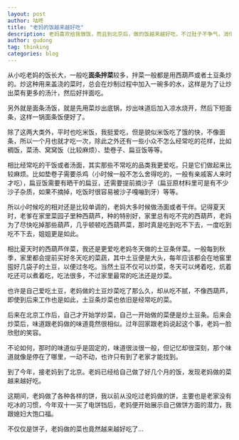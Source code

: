 ```yaml
---
layout: post
author: 咕咚
title: "老妈的饭越来越好吃"
description: 老妈喜欢给我做饭，而且到北京后，做的饭越来越好吃，不过肚子不争气，消化不是很好，偶尔就会肚子不舒服。
author: gudong
tag: thinking
categories: blog 
---
```


从小吃老妈的饭长大，一般吃**面条拌菜**较多，拌菜一般都是用西葫芦或者土豆条炒的。炒这种用来盖浇的菜时，总会在炒制过程中加入一碗多的水，这样是为了让炒出菜有更多的汤汁，然后好拌面吃。

另外就是面条汤饭，就是先用菜炒出底锅，炒出味道后加入凉水烧开，然后下短面条，这样一锅面条饭便好了。

除了这两大类外，平时也吃米饭，我挺爱吃，但是貌似米饭吃了饿的快，不像面条，所以一个月也就才吃一次，除此之外还有一些小众不怎么经常吃的花样，比如稠饭，菜汤、窝窝饭（比较麻烦）、垫卷子、扁豆饭等等。

相比经常吃的干饭或者汤面，其实那些不常吃的品类我更爱吃，只是它们做起来比较麻烦。比如垫卷子需要杀鸡（小时候一般不怎么舍得吃的，一般有亲戚客人来时才吃），扁豆饭需要有晒干的扁豆，还需要提前摘沙子（扁豆原材料里可是有不少沙子杂质，如果不摘掉，吃饭时很容易被沙子嘎嘣到牙）等等。

所以小时候吃的相对还是比较单调的，老妈大多时候做汤面或者干伴。记得夏天时，老爹在家里菜园子里种西葫芦，种的特别好，家里总有吃不完的西葫芦，老妈为了尽快吃掉那些葫芦，几乎顿顿吃西葫芦菜，那时真是吃到吃不下去，一度吃到吃不下去，姐姐更是如此。

相比夏天时的西葫芦伴菜，我还是更爱吃老妈冬天做的土豆条伴菜。一般每到秋季，家里都会提前买好冬天吃的菜蔬，其中土豆便是大头，每年应该都会在地窖里囤好几袋子的土豆，以便过冬吃。当然土豆不仅可以炒菜，冬天可以烤着吃，炕着吃还可以煮着吃，吃法很多，不过家里最常的吃法还是炒菜。

也许是自己爱吃土豆，老妈做的土豆炒菜吃了那么久，却从吃不腻，不像西葫芦，即使到后来工作也是如此，土豆条炒菜也依旧是经常吃的菜。

后来在北京工作后，自己才开始学炒菜，自己一开始做的菜便是炒土豆条。后来会炒菜后，味道跟老妈做的味道竟然很相似。过年回家跟老妈说起这个事，老妈一脸欣慰的笑容。

不论如何，那时的味道似乎是固定的，味道很淡很一般，但记忆却很深刻，那个味道就像是停在了哪里，一动不动，也许只有到了老家才能找到。

到了今年，接老妈到了北京。老妈已经给自己做了好几个月的饭，发现老妈做的菜越来越好吃。

这期间，老妈做了各种各样的饼，我以前从没吃过老妈做的饼，主要也是老家没有吃冰的习惯，今年双十一买了电饼铛后，老妈便开始展示自己做饼方面的潜力，我跟媳妇大饱口福。

不仅仅是饼子，老妈做的菜也竟然越来越好吃了...
